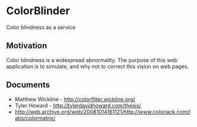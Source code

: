 # ColorBlinder
Color blindness as a service

## Motivation

Color blindness is a widespread abnormality. The purpose of this web application is to simulate, and why not to correct this vision on web pages.

## Documents

- Matthew Wickline - http://colorfilter.wickline.org/
- Tyler Howard - http://tylerdavidhoward.com/thesis/
- http://web.archive.org/web/20081014161121/http://www.colorjack.com/labs/colormatrix/
